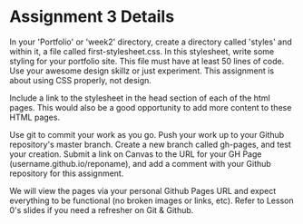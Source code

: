 # Assignment 3 Details

In your 'Portfolio' or 'week2' directory, create a directory called 'styles' and within it, a file called first-stylesheet.css. In this stylesheet, write some styling for your portfolio site. This file must have at least 50 lines of code. Use your awesome design skillz or just experiment. This assignment is about using CSS properly, not design. 

Include a link to the stylesheet in the head section of each of the html pages. This would also be a good opportunity to add more content to these HTML pages.

Use git to commit your work as you go. Push your work up to your Github repository's master branch. Create a new branch called gh-pages, and test your creation. Submit a link on Canvas to the URL for your GH Page (username.github.io/reponame), and add a comment with your Github repository for this assignment.

We will view the pages via your personal Github Pages URL and expect everything to be functional (no broken images or links, etc). Refer to Lesson 0's slides if you need a refresher on Git & Github.